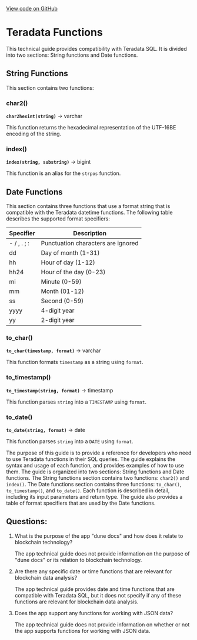 [View code on GitHub](https://dune.com/docs/query/DuneSQL-reference/Functions-and-operators/teradata.md)

# Teradata Functions

This technical guide provides compatibility with Teradata SQL. It is divided into two sections: String functions and Date functions.

## String Functions

This section contains two functions:

### char2()

**``char2hexint(string)``** → varchar

This function returns the hexadecimal representation of the UTF-16BE encoding of the string.

### index()

**``index(string, substring)``** → bigint

This function is an alias for the `strpos` function.

## Date Functions

This section contains three functions that use a format string that is compatible with the Teradata datetime functions. The following table describes the supported format specifiers:

| Specifier | Description                   |
|-----------|-------------------------------|
| - / , . ; : | Punctuation characters are ignored |
| dd        | Day of month (1-31)           |
| hh        | Hour of day (1-12)            |
| hh24      | Hour of the day (0-23)        |
| mi        | Minute (0-59)                 |
| mm        | Month (01-12)                 |
| ss        | Second (0-59)                 |
| yyyy      | 4-digit year                  |
| yy        | 2-digit year                  |

### to_char()

**``to_char(timestamp, format)``** → varchar

This function formats `timestamp` as a string using `format`.

### to_timestamp()

**``to_timestamp(string, format)``** → timestamp

This function parses `string` into a `TIMESTAMP` using `format`.

### to_date()

**``to_date(string, format)``** → date

This function parses `string` into a `DATE` using `format`.

The purpose of this guide is to provide a reference for developers who need to use Teradata functions in their SQL queries. The guide explains the syntax and usage of each function, and provides examples of how to use them. The guide is organized into two sections: String functions and Date functions. The String functions section contains two functions: `char2()` and `index()`. The Date functions section contains three functions: `to_char()`, `to_timestamp()`, and `to_date()`. Each function is described in detail, including its input parameters and return type. The guide also provides a table of format specifiers that are used by the Date functions.
## Questions: 
 1. What is the purpose of the app "dune docs" and how does it relate to blockchain technology?
    
    The app technical guide does not provide information on the purpose of "dune docs" or its relation to blockchain technology.

2. Are there any specific date or time functions that are relevant for blockchain data analysis?
    
    The app technical guide provides date and time functions that are compatible with Teradata SQL, but it does not specify if any of these functions are relevant for blockchain data analysis.

3. Does the app support any functions for working with JSON data?
    
    The app technical guide does not provide information on whether or not the app supports functions for working with JSON data.